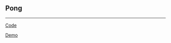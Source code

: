 ## Pong

---

[Code](https://github.com/BonsenW/python-beginner-collection/blob/master/proj/Pong/main.py)

[Demo](https://github.com/BonsenW/python-beginner-collection/blob/master/proj/Pong/demo.gif)
